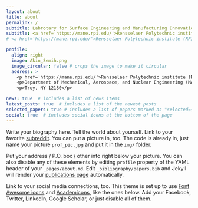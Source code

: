 ```yaml
---
layout: about
title: about
permalink: /
subtitle: Labrotary for Surface Engineering and Manufacturing Innovation (SEMI)
subtitle: <a href='https://mane.rpi.edu/'>Rensselaer Polytechnic institute (RPI)</a>. Troy. NY, 12180
# <a href='https://mane.rpi.edu/'>Rensselaer Polytechnic institute (RPI)</a>. Troy. NY, 12180

profile:
  align: right
  image: Akin_Semih.png
  image_circular: false # crops the image to make it circular
  address: >
    <p href='https://mane.rpi.edu/'>Rensselaer Polytechnic institute (RPI)</p>
    <p>Department of Mechanical, Aerospace, and Nuclear Engineering (MANE)</p>
    <p>Troy, NY 12180</p>

news: true  # includes a list of news items
latest_posts: true  # includes a list of the newest posts
selected_papers: true # includes a list of papers marked as "selected={true}"
social: true  # includes social icons at the bottom of the page
---
```


Write your biography here. Tell the world about yourself. Link to your favorite [subreddit](http://reddit.com). You can put a picture in, too. The code is already in, just name your picture `prof_pic.jpg` and put it in the `img/` folder.

Put your address / P.O. box / other info right below your picture. You can also disable any of these elements by editing `profile` property of the YAML header of your `_pages/about.md`. Edit `_bibliography/papers.bib` and Jekyll will render your [publications page](/al-folio/publications/) automatically.

Link to your social media connections, too. This theme is set up to use [Font Awesome icons](http://fortawesome.github.io/Font-Awesome/) and [Academicons](https://jpswalsh.github.io/academicons/), like the ones below. Add your Facebook, Twitter, LinkedIn, Google Scholar, or just disable all of them.
